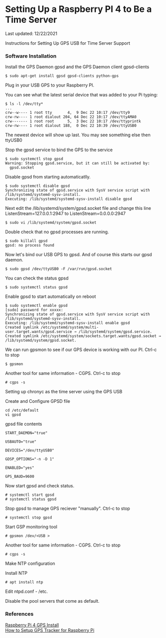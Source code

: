 # Setting Up a Raspberry PI 4 to Be a Time Server

Last updated: 12/22/2021

Instructions for Setting Up GPS USB for Time Server Support

### Software Installation  

Install the GPS Daemon gpsd and the GPS Daemon client gpsd-clients
```
$ sudo apt-get install gpsd gpsd-clients python-gps
```
Plug in your USB GPS to your Raspberry PI. 

You can see what the latest serial device that was added to your Pi typing:
```
$ ls -l /dev/tty*
...
crw--w---- 1 root tty       4,  9 Dec 22 10:17 /dev/tty9
crw-rw---- 1 root dialout 204, 64 Dec 22 10:17 /dev/ttyAMA0
crw------- 1 root root      5,  3 Dec 22 10:17 /dev/ttyprintk
crw-rw---- 1 root dialout 188,  0 Dec 22 10:39 /dev/ttyUSB0
```
The newest device will show up last.  You may see something else then ttyUSB0

Stop the gpsd service to bind the GPS to the service
```
$ sudo systemctl stop gpsd
Warning: Stopping gpsd.service, but it can still be activated by:
  gpsd.socket
```
Disable gpsd from starting automaticatlly.

```
$ sudo systemctl disable gpsd
Synchronizing state of gpsd.service with SysV service script with /lib/systemd/systemd-sysv-install.
Executing: /lib/systemd/systemd-sysv-install disable gpsd
```

Next edit the /lib/systemd/system/gpsd.socket file and change this line ListenStream=127.0.0.1:2947 to ListenStream=0.0.0.0:2947
```
$ sudo vi /lib/systemd/system/gpsd.socket
```

Double check that no gpsd processes are running.
```
$ sudo killall gpsd
gpsd: no process found
```

Now let's bind our USB GPS to gpsd.  And of course this starts our gpsd daemon.
```
$ sudo gpsd /dev/ttyUSB0 -F /var/run/gpsd.socket
```

You can check the status gpsd
```
$ sudo systemctl status gpsd
```

Enable gpsd to start automatically on reboot
```
$ sudo systemctl enable gpsd
[sudo] password for xxxxx: 
Synchronizing state of gpsd.service with SysV service script with /lib/systemd/systemd-sysv-install.
Executing: /lib/systemd/systemd-sysv-install enable gpsd
Created symlink /etc/systemd/system/multi-user.target.wants/gpsd.service → /lib/systemd/system/gpsd.service.
Created symlink /etc/systemd/system/sockets.target.wants/gpsd.socket → /lib/systemd/system/gpsd.socket.
```

We can run gpsmon to see if our GPS device is working with our PI.  Ctrl-c to stop 
```
$ gpsmon
```

Another tool for same information - CGPS.   Ctrl-c to stop
```
# cgps -s
```


Setting up chronyc as the time server using the GPS USB



Create and Configure GPSD file

```
cd /etc/default
vi gpsd
```

gpsd file contents
```
START_DAEMON="true"

USBAUTO="true"

DEVICES="/dev/ttyUSB0"

GDSP_OPTIONS="-n -D 1"

ENABLED="yes"

GPS_BAUD=9600
```

Now start gpsd and check status.

```
# systemctl start gpsd
# systemctl status gpsd
```

Stop gpsd to manage GPS reciever "manually".  Ctrl-c to stop
```
# systemctl stop gpsd
```
Start GSP monitoring tool
```
# gpsmon /dev/<USB >
```

Another tool for same information - CGPS.   Ctrl-c to stop
```
# cgps -s
```

Make NTP configuration

Install NTP
```
# apt install ntp
```

Edit ntpd.conf - /etc.  

Disable the pool servers that come as default.

### References 
[Raspberry Pi 4 GPS Install](https://www.youtube.com/watch?v=isVHkovZuSM)  
[How to Setup GPS Tracker for Raspberry Pi](https://www.youtube.com/watch?v=A1zmhxcUOxw)















